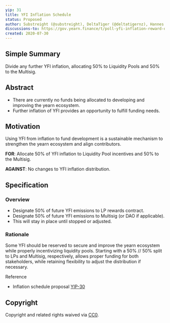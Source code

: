 ```yaml
---
yip: 31
title: YFI Inflation Schedule
status: Proposed
author: Substreight (@substreight), DeltaTiger (@deltatigernz), Hannes Graah <hannes@graah.se>, Daryl Lau (@Daryllautk)
discussions-to: https://gov.yearn.finance/t/poll-yfi-inflation-reward-distribution-policy/550
created: 2020-07-30
---
```


## Simple Summary
Divide any further YFI inflation, allocating 50% to Liquidity Pools and 50% to the Multisig.

## Abstract
* There are currently no funds being allocated to developing and improving the yearn ecosystem. 
* Further inflation of YFI provides an opportunity to fulfill funding needs.

## Motivation
Using YFI from inflation to fund development is a sustainable mechanism to strengthen the yearn ecosystem and align contributors. 

**FOR**: Allocate 50% of YFI inflation to Liquidity Pool incentives and 50% to the Multisig.

**AGAINST**: No changes to YFI inflation distribution. 

## Specification

### Overview
* Designate 50% of future YFI emissions to LP rewards contract. 
* Designate 50% of future YFI emissions to Multisig (or DAO if applicable).
* This will stay in place until stopped or adjusted.

### Rationale

Some YFI should be reserved to secure and improve the yearn ecosystem while properly incentivizing liquidity pools. Starting with a 50% // 50% split to LPs and Multisig, respectively, allows proper funding for both stakeholders, while retaining flexibility to adjust the distribution if necessary. 

Reference 
* Inflation schedule proposal [YIP-30](https://github.com/iearn-finance/YIPS/blob/master/YIPS/yip-30.md)

## Copyright
Copyright and related rights waived via [CC0](https://creativecommons.org/publicdomain/zero/1.0/).
